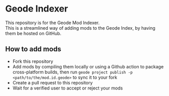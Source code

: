 # Geode Indexer

This repository is for the Geode Mod Indexer. \
This is a streamlined way of adding mods to the Geode Index, by having them be hosted on GitHub.

## How to add mods  
* Fork this repository
* Add mods by compiling them locally or using a Github action to package cross-platform builds, then run `geode project publish -p <path/to/the/mod.id.geode>` to sync it to your fork
* Create a pull request to this repository
* Wait for a verified user to accept or reject your mods
